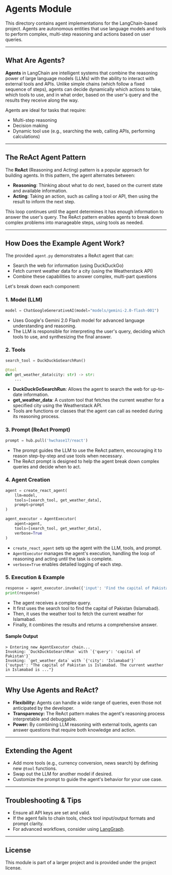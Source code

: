 # Agents Module

This directory contains agent implementations for the LangChain-based project. Agents are autonomous entities that use language models and tools to perform complex, multi-step reasoning and actions based on user queries.

---

## What Are Agents?

**Agents** in LangChain are intelligent systems that combine the reasoning power of large language models (LLMs) with the ability to interact with external tools and APIs. Unlike simple chains (which follow a fixed sequence of steps), agents can decide dynamically which actions to take, which tools to use, and in what order, based on the user's query and the results they receive along the way.

Agents are ideal for tasks that require:
- Multi-step reasoning
- Decision making
- Dynamic tool use (e.g., searching the web, calling APIs, performing calculations)

---

## The ReAct Agent Pattern

The **ReAct** (Reasoning and Acting) pattern is a popular approach for building agents. In this pattern, the agent alternates between:
- **Reasoning**: Thinking about what to do next, based on the current state and available information.
- **Acting**: Taking an action, such as calling a tool or API, then using the result to inform the next step.

This loop continues until the agent determines it has enough information to answer the user's query. The ReAct pattern enables agents to break down complex problems into manageable steps, using tools as needed.

---

## How Does the Example Agent Work?

The provided `agent.py` demonstrates a ReAct agent that can:
- Search the web for information (using DuckDuckGo)
- Fetch current weather data for a city (using the Weatherstack API)
- Combine these capabilities to answer complex, multi-part questions

Let's break down each component:

### 1. **Model (LLM)**
```python
model = ChatGoogleGenerativeAI(model="models/gemini-2.0-flash-001")
```
- Uses Google's Gemini 2.0 Flash model for advanced language understanding and reasoning.
- The LLM is responsible for interpreting the user's query, deciding which tools to use, and synthesizing the final answer.

### 2. **Tools**
```python
search_tool = DuckDuckGoSearchRun()

@tool
def get_weather_data(city: str) -> str:
    ...
```
- **DuckDuckGoSearchRun**: Allows the agent to search the web for up-to-date information.
- **get_weather_data**: A custom tool that fetches the current weather for a specified city using the Weatherstack API.
- Tools are functions or classes that the agent can call as needed during its reasoning process.

### 3. **Prompt (ReAct Prompt)**
```python
prompt = hub.pull('hwchase17/react')
```
- The prompt guides the LLM to use the ReAct pattern, encouraging it to reason step-by-step and use tools when necessary.
- The ReAct prompt is designed to help the agent break down complex queries and decide when to act.

### 4. **Agent Creation**
```python
agent = create_react_agent(
    llm=model,
    tools=[search_tool, get_weather_data],
    prompt=prompt
)

agent_executor = AgentExecutor(
    agent=agent,
    tools=[search_tool, get_weather_data],
    verbose=True
)
```
- `create_react_agent` sets up the agent with the LLM, tools, and prompt.
- `AgentExecutor` manages the agent's execution, handling the loop of reasoning and acting until the task is complete.
- `verbose=True` enables detailed logging of each step.

### 5. **Execution & Example**
```python
response = agent_executor.invoke({'input': 'Find the capital of Pakistan and its current weather condition?'})
print(response)
```
- The agent receives a complex query.
- It first uses the search tool to find the capital of Pakistan (Islamabad).
- Then, it uses the weather tool to fetch the current weather for Islamabad.
- Finally, it combines the results and returns a comprehensive answer.

#### **Sample Output**
```
> Entering new AgentExecutor chain...
Invoking: `DuckDuckGoSearchRun` with `{'query': 'capital of Pakistan'}`
Invoking: `get_weather_data` with `{'city': 'Islamabad'}`
{'output': "The capital of Pakistan is Islamabad. The current weather in Islamabad is ..."}
```

---

## Why Use Agents and ReAct?
- **Flexibility:** Agents can handle a wide range of queries, even those not anticipated by the developer.
- **Transparency:** The ReAct pattern makes the agent's reasoning process interpretable and debuggable.
- **Power:** By combining LLM reasoning with external tools, agents can answer questions that require both knowledge and action.

---

## Extending the Agent
- Add more tools (e.g., currency conversion, news search) by defining new `@tool` functions.
- Swap out the LLM for another model if desired.
- Customize the prompt to guide the agent's behavior for your use case.

---

## Troubleshooting & Tips
- Ensure all API keys are set and valid.
- If the agent fails to chain tools, check tool input/output formats and prompt clarity.
- For advanced workflows, consider using [LangGraph](https://langchain-ai.github.io/langgraph/).

---

## License
This module is part of a larger project and is provided under the project license.
